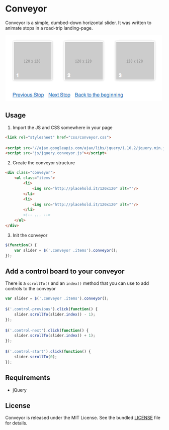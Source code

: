 # Conveyor

Conveyor is a simple, dumbed-down horizontal slider. It was written to animate stops in a road-trip landing-page.

![Screenshot](img/screenshot.png)


## Usage

1. Import the JS and CSS somewhere in your page

```html
<link rel="stylesheet" href="css/conveyor.css">

<script src="//ajax.googleapis.com/ajax/libs/jquery/1.10.2/jquery.min.js"></script>
<script src="js/jquery.conveyor.js"></script>
```

2. Create the conveyor structure

```html
<div class="conveyor">
    <ul class="items">
        <li>
            <img src="http://placehold.it/120x120" alt=""/>
        </li>
        <li>
            <img src="http://placehold.it/120x120" alt=""/>
        </li>
        <!-- ... -->
    </ul>
</div>
```

3. Init the conveyor

```js
$(function() {
    var slider = $('.conveyor .items').conveyor();
});
```

## Add a control board to your conveyor

There is a `scrollTo()` and an `index()` method that you can use to add controls to the conveyor

```js
var slider = $('.conveyor .items').conveyor();

$('.control-previous').click(function() {
    slider.scrollTo(slider.index() - 1);
});

$('.control-next').click(function() {
    slider.scrollTo(slider.index() + 1);
});

$('.control-start').click(function() {
    slider.scrollTo(0);
});
```


## Requirements

- jQuery


## License

Conveyor is released under the MIT License. See the bundled [LICENSE](LICENSE) file for details.
